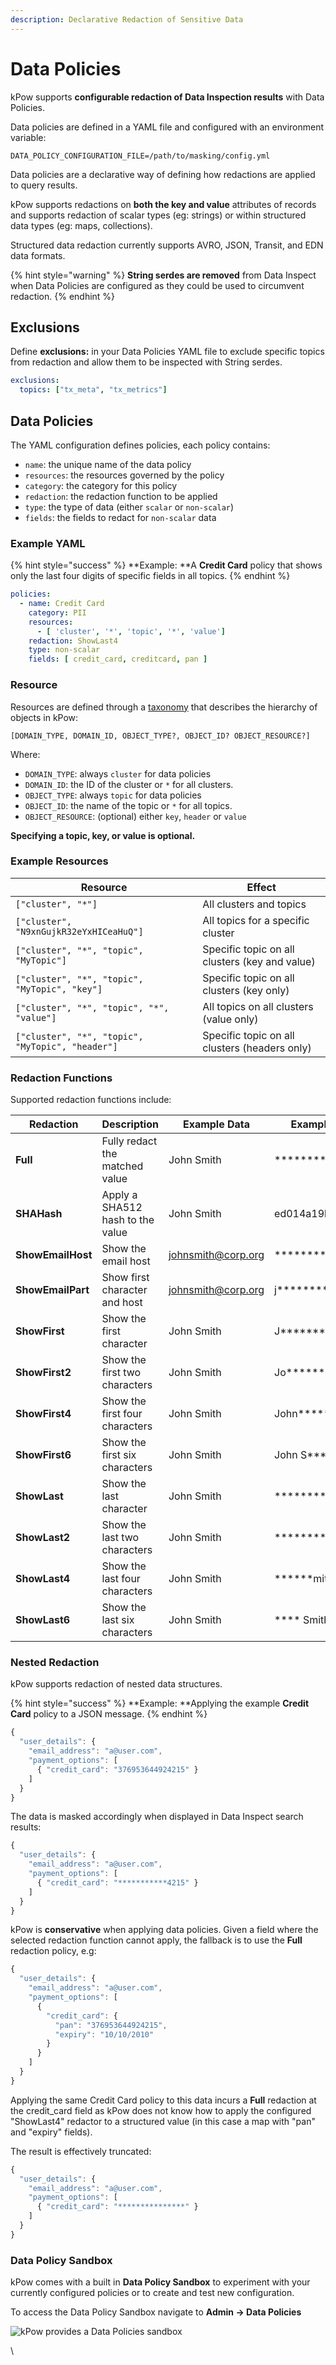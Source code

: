 ```yaml
---
description: Declarative Redaction of Sensitive Data
---
```


# Data Policies

kPow supports **configurable redaction of Data Inspection results** with Data Policies.

Data policies are defined in a YAML file and configured with an environment variable:

```
DATA_POLICY_CONFIGURATION_FILE=/path/to/masking/config.yml
```

Data policies are a declarative way of defining how redactions are applied to query results.

kPow supports redactions on **both the key and value** attributes of records and supports redaction of scalar types (eg: strings) or within structured data types (eg: maps, collections).

Structured data redaction currently supports AVRO, JSON, Transit, and EDN data formats.

{% hint style="warning" %}
**String serdes are removed** from Data Inspect when Data Policies are configured as they could be used to circumvent redaction.
{% endhint %}

## Exclusions

Define **exclusions:** in your Data Policies YAML file to exclude specific topics from redaction and allow them to be inspected with String serdes.

```yaml
exclusions:
  topics: ["tx_meta", "tx_metrics"]
```

## Data Policies

The YAML configuration defines policies, each policy contains:

* `name`: the unique name of the data policy
* `resources`: the resources governed by the policy
* `category`: the category for this policy
* `redaction`: the redaction function to be applied
* `type`: the type of data (either `scalar` or `non-scalar`)
* `fields`: the fields to redact for `non-scalar` data

### Example YAML

{% hint style="success" %}
**Example: **A **Credit Card** policy that shows only the last four digits of specific fields in all topics.
{% endhint %}

```yaml
policies:
  - name: Credit Card
    category: PII
    resources:
      - [ 'cluster', '*', 'topic', '*', 'value']
    redaction: ShowLast4
    type: non-scalar
    fields: [ credit_card, creditcard, pan ]
```

### Resource

Resources are defined through a [taxonomy](https://en.wikipedia.org/wiki/Taxonomy_\(biology\)) that describes the hierarchy of objects in kPow:

```
[DOMAIN_TYPE, DOMAIN_ID, OBJECT_TYPE?, OBJECT_ID? OBJECT_RESOURCE?]
```

Where:

* `DOMAIN_TYPE`: always `cluster` for data policies
* `DOMAIN_ID`: the ID of the cluster or `*` for all clusters.
* `OBJECT_TYPE`: always `topic` for data policies
* `OBJECT_ID`: the name of the topic or `*` for all topics.
* `OBJECT_RESOURCE`: (optional) either `key`, `header` or `value`

**Specifying a topic, key, or value is optional.**

### Example Resources

| Resource                                         | Effect                                         |
| ------------------------------------------------ | ---------------------------------------------- |
| `["cluster", "*"]`                               | All clusters and topics                        |
| `["cluster", "N9xnGujkR32eYxHICeaHuQ"]`          | All topics for a specific cluster              |
| `["cluster", "*", "topic", "MyTopic"]`           | Specific topic on all clusters (key and value) |
| `["cluster", "*", "topic", "MyTopic", "key"]`    | Specific topic on all clusters (key only)      |
| `["cluster", "*", "topic", "*", "value"]`        | All topics on all clusters (value only)        |
| `["cluster", "*", "topic", "MyTopic", "header"]` | Specific topic on all clusters (headers only)  |

###  Redaction Functions

Supported redaction functions include:

| Redaction         | Description                      | Example Data                                    | Example Result              |
| ----------------- | -------------------------------- | ----------------------------------------------- | --------------------------- |
| **Full**          | Fully redact the matched value   | John Smith                                      | \*\*\*\*\*\*\*\*\*\*\*\*    |
| **SHAHash**       | Apply a SHA512 hash to the value | John Smith                                      | ed014a19bb67a..             |
| **ShowEmailHost** | Show the email host              | [johnsmith@corp.org](mailto:johnsmith@corp.org) | \*\*\*\*\*\*\*\*\*@corp.org |
| **ShowEmailPart** | Show first character and host    | [johnsmith@corp.org](mailto:johnsmith@corp.org) | j\*\*\*\*\*\*\*\*@corp.org  |
| **ShowFirst**     | Show the first character         | John Smith                                      | J\*\*\*\*\*\*\*\*\*         |
| **ShowFirst2**    | Show the first two characters    | John Smith                                      | Jo\*\*\*\*\*\*\*\*          |
| **ShowFirst4**    | Show the first four characters   | John Smith                                      | John\*\*\*\*\*\*            |
| **ShowFirst6**    | Show the first six characters    | John Smith                                      | John S\*\*\*\*              |
| **ShowLast**      | Show the last character          | John Smith                                      | \*\*\*\*\*\*\*\*\*h         |
| **ShowLast2**     | Show the last two characters     | John Smith                                      | \*\*\*\*\*\*\*\*th          |
| **ShowLast4**     | Show the last four characters    | John Smith                                      | \*\*\*\*\*\*mith            |
| **ShowLast6**     | Show the last six characters     | John Smith                                      | \*\*\*\* Smith              |

###  Nested Redaction

kPow supports redaction of nested data structures.

{% hint style="success" %}
**Example: **Applying the example **Credit Card** policy to a JSON message.
{% endhint %}

```javascript
{ 
  "user_details": { 
    "email_address": "a@user.com",
    "payment_options": [
      { "credit_card": "376953644924215" } 
    ] 
  } 
}
```

The data is masked accordingly when displayed in Data Inspect search results: 

```javascript
{ 
  "user_details": { 
    "email_address": "a@user.com",
    "payment_options": [
      { "credit_card": "***********4215" } 
    ] 
  } 
}
```

kPow is **conservative** when applying data policies. Given a field where the selected redaction function cannot apply, the fallback is to use the **Full** redaction policy, e.g:

```javascript
{ 
  "user_details": { 
    "email_address": "a@user.com",
    "payment_options": [
      { 
        "credit_card": {
          "pan": "376953644924215",
          "expiry": "10/10/2010"
        } 
      } 
    ] 
  } 
}
```

Applying the same Credit Card policy to this data incurs a **Full** redaction at the credit_card field as kPow does not know how to apply the configured "ShowLast4" redactor to a structured value (in this case a map with "pan" and "expiry" fields).

The result is effectively truncated:

```javascript
{ 
  "user_details": { 
    "email_address": "a@user.com",
    "payment_options": [
      { "credit_card": "***************" } 
    ] 
  } 
}
```

### Data Policy Sandbox

kPow comes with a built in **Data Policy Sandbox** to experiment with your currently configured policies or to create and test new configuration.

To access the Data Policy Sandbox navigate to **Admin -> Data Policies**

![kPow provides a Data Policies sandbox](../.gitbook/assets/screen-policies.png)

\
